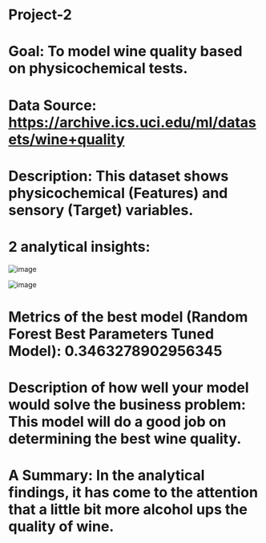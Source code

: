 # Project-2

# Goal: To model wine quality based on physicochemical tests.

# Data Source: https://archive.ics.uci.edu/ml/datasets/wine+quality

# Description: This dataset shows physicochemical (Features) and sensory (Target) variables.

# 2 analytical insights:
![image](https://user-images.githubusercontent.com/118643932/222963635-3a18b5c7-8ad8-494d-b3e5-19aa54155ae9.png)

![image](https://user-images.githubusercontent.com/118643932/222963677-1835459c-4b0a-4231-83f9-f64e8855e302.png)

# Metrics of the best model (Random Forest Best Parameters Tuned Model): 0.3463278902956345

# Description of how well your model would solve the business problem: This model will do a good job on determining the best wine quality.

# A Summary: In the analytical findings, it has come to the attention that a little bit more alcohol ups the quality of wine.
